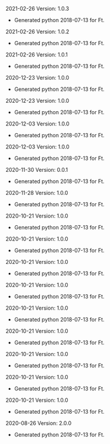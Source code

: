 2021-02-26 Version: 1.0.3
- Generated python 2018-07-13 for Ft.

2021-02-26 Version: 1.0.2
- Generated python 2018-07-13 for Ft.

2021-02-26 Version: 1.0.1
- Generated python 2018-07-13 for Ft.

2020-12-23 Version: 1.0.0
- Generated python 2018-07-13 for Ft.

2020-12-23 Version: 1.0.0
- Generated python 2018-07-13 for Ft.

2020-12-03 Version: 1.0.0
- Generated python 2018-07-13 for Ft.

2020-12-03 Version: 1.0.0
- Generated python 2018-07-13 for Ft.

2020-11-30 Version: 0.0.1
- Generated python 2018-07-13 for Ft.

2020-11-28 Version: 1.0.0
- Generated python 2018-07-13 for Ft.

2020-10-21 Version: 1.0.0
- Generated python 2018-07-13 for Ft.

2020-10-21 Version: 1.0.0
- Generated python 2018-07-13 for Ft.

2020-10-21 Version: 1.0.0
- Generated python 2018-07-13 for Ft.

2020-10-21 Version: 1.0.0
- Generated python 2018-07-13 for Ft.

2020-10-21 Version: 1.0.0
- Generated python 2018-07-13 for Ft.

2020-10-21 Version: 1.0.0
- Generated python 2018-07-13 for Ft.

2020-10-21 Version: 1.0.0
- Generated python 2018-07-13 for Ft.

2020-10-21 Version: 1.0.0
- Generated python 2018-07-13 for Ft.

2020-10-21 Version: 1.0.0
- Generated python 2018-07-13 for Ft.

2020-08-26 Version: 2.0.0
- Generated python 2018-07-13 for Ft.

